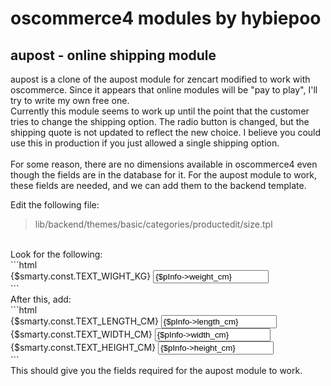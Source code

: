 # oscommerce4 modules by hybiepoo

## aupost - online shipping module
aupost is a clone of the aupost module for zencart modified to work with oscommerce.
Since it appears that online modules will be "pay to play", I'll try to write my own free one.
<br>
Currently this module seems to work up until the point that the customer tries to change the shipping option.
The radio button is changed, but the shipping quote is not updated to reflect the new choice. I believe you could use this in production
if you just allowed a single shipping option.
<br>
<br>
For some reason, there are no dimensions available in oscommerce4 even though the fields are in the database for it.
For the aupost module to work, these fields are needed, and we can add them to the backend template.

Edit the following file:
> lib/backend/themes/basic/categories/productedit/size.tpl
<br>
Look for the following:
<br>
```html
 <div class="dimmens_cm dimmens">
   <div class="edp-line">
     <label class="addcolonm">{$smarty.const.TEXT_WIGHT_KG}</label>
      <input type="text" name="weight_cm" value="{$pInfo->weight_cm}" class="form-control form-control-small js_convert" data-target="weight_in" data-unit="kg">
    </div>
```
<br>
After this, add:
<br>
```html
<div class="edp-line">
   <label class="addcolonm">{$smarty.const.TEXT_LENGTH_CM}</label>
   <input type="text" name="length_cm" value="{$pInfo->length_cm}" class="form-control form-control-small" data-target="length_in" data-unit="kg">
</div>
<div class="edp-line">
  <label class="addcolonm">{$smarty.const.TEXT_WIDTH_CM}</label>
  <input type="text" name="width_cm" value="{$pInfo->width_cm}" class="form-control form-control-small" data-target="width_in" data-unit="kg">
</div>
<div class="edp-line">
  <label class="addcolonm">{$smarty.const.TEXT_HEIGHT_CM}</label>
  <input type="text" name="height_cm" value="{$pInfo->height_cm}" class="form-control form-control-small" data-target="length_in" data-unit="kg">
  </div>
 ```
<br>
This should give you the fields required for the aupost module to work.



